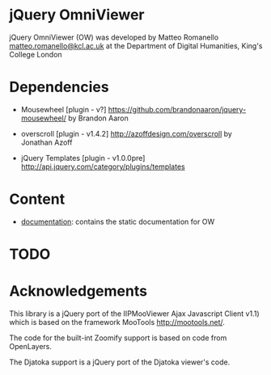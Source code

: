 jQuery OmniViewer
=================
jQuery OmniViewer (OW) was developed by Matteo Romanello <matteo.romanello@kcl.ac.uk> at the Department of Digital Humanities, King's College London

Dependencies
============

* Mousewheel [plugin - v?] <https://github.com/brandonaaron/jquery-mousewheel/> by Brandon Aaron
	
* overscroll [plugin - v1.4.2] <http://azoffdesign.com/overscroll> by Jonathan Azoff

* jQuery Templates [plugin - v1.0.0pre] <http://api.jquery.com/category/plugins/templates>

Content
=======

* [documentation](omniviewer/documentation/): contains the static documentation for OW

TODO
====

Acknowledgements
================
This library is a jQuery port of the IIPMooViewer Ajax Javascript Client v1.1) which is based on the framework MooTools <http://mootools.net/>.

The code for the built-int Zoomify support is based on code from OpenLayers.

The Djatoka support is a jQuery port of the Djatoka viewer's code.